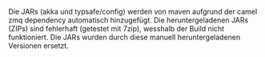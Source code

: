 Die JARs (akka und typsafe/config) werden von maven aufgrund der camel zmq dependency automatisch hinzugefügt.
Die heruntergeladenen JARs (ZIPs) sind fehlerhaft (getestet mit 7zip), wesshalb der Build nicht funktioniert.
Die JARs wurden durch diese manuell heruntergeladenen Versionen ersetzt.
